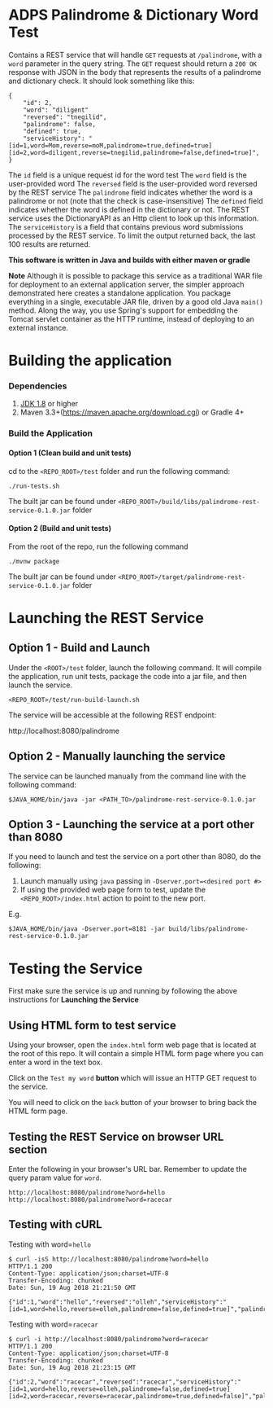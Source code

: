 # ADPS Palindrome & Dictionary Word Test

Contains a REST service that will handle `GET` requests at `/palindrome`, with a `word` parameter in the query string. The `GET` request should return a `200 OK` response with JSON in the body that represents the results of a palindrome and dictionary check. It should look something like this:

```
{
    "id": 2,
    "word": "diligent"
    "reversed": "tnegilid",
    "palindrome": false,
    "defined": true,
    "serviceHistory": "[id=1,word=Mom,reverse=moM,palindrome=true,defined=true][id=2,word=diligent,reverse=tnegilid,palindrome=false,defined=true]",
}
```

The `id` field is a unique request id for the word test
The `word` field is the user-provided word
The `reversed` field is the user-provided word reversed by the REST service
The `palindrome` field indicates whether the word is a palindrome or not (note that the check is case-insensitive)
The `defined` field indicates whether the word is defined in the dictionary or not. The REST service uses the DictionaryAPI as an Http client
     to look up this information.
The `serviceHistory` is a field that contains previous word submissions processed by the REST service. To limit the output returned back, the last 100 results are returned.

**This software is written in Java and builds with either maven or gradle**

**Note**
Although it is possible to package this service as a traditional WAR file for deployment to an external application server, the simpler approach demonstrated here creates a standalone application. You package everything in a single, executable JAR file, driven by a good old Java `main()` method. Along the way, you use Spring's support for embedding the Tomcat servlet container as the HTTP runtime, instead of deploying to an external instance.

# Building the application

### Dependencies
1) [JDK 1.8](http://www.oracle.com/technetwork/java/javase/downloads/jdk8-downloads-2133151.html?ssSourceSiteId=otnpt) or higher
2) Maven 3.3+(https://maven.apache.org/download.cgi) or Gradle 4+

### Build the Application

#### Option 1 (Clean build and unit tests)
cd to the `<REPO_ROOT>/test` folder and run the following command:
```
./run-tests.sh
```
The built jar can be found under `<REPO_ROOT>/build/libs/palindrome-rest-service-0.1.0.jar` folder

#### Option 2 (Build and unit tests)
From the root of the repo, run the following command
```
./mvnw package
```
The built jar can be found under `<REPO_ROOT>/target/palindrome-rest-service-0.1.0.jar` folder

# Launching the REST Service

## Option 1 - Build and Launch

Under the `<ROOT>/test` folder, launch the following command.  It will compile the application, run unit tests, package the code into a jar file, and then launch the service. 

```
<REPO_ROOT>/test/run-build-launch.sh
```

The service will be accessible at the following REST endpoint:

http://localhost:8080/palindrome

## Option 2 - Manually launching the service 

The service can be launched manually from the command line with the following command:

```
$JAVA_HOME/bin/java -jar <PATH_TO>/palindrome-rest-service-0.1.0.jar

```
## Option 3 - Launching the service at a port other than 8080

If you need to launch and test the service on a port other than 8080, do the following:
1. Launch manually using `java` passing in `-Dserver.port=<desired port #>`
2. If using the provided web page form to test, update the `<REPO_ROOT>/index.html` action to point to the new port.

E.g. 
```
$JAVA_HOME/bin/java -Dserver.port=8181 -jar build/libs/palindrome-rest-service-0.1.0.jar
```

# Testing the Service

First make sure the service is up and running by following the above instructions for **Launching the Service**

## Using HTML form to test service

Using your browser, open the `index.html` form web page that is located at the root of this repo.  It will contain a simple HTML form page where you can enter a word in the text box.  

Click on the `Test my word` **button** which will issue an HTTP GET request to the service.  

You will need to click on the `back` button of your browser to bring back the HTML form page. 


## Testing the REST Service on browser URL section

Enter the following in your browser's URL bar.  Remember to update the query param value for `word`.  

```
http://localhost:8080/palindrome?word=hello
http://localhost:8080/palindrome?word=racecar
```

## Testing with cURL


Testing with word=`hello`
```
$ curl -isS http://localhost:8080/palindrome?word=hello
HTTP/1.1 200
Content-Type: application/json;charset=UTF-8
Transfer-Encoding: chunked
Date: Sun, 19 Aug 2018 21:21:50 GMT

{"id":1,"word":"hello","reversed":"olleh","serviceHistory":"[id=1,word=hello,reverse=olleh,palindrome=false,defined=true]","palindrome":false,"defined":true}
```

Testing with word=`racecar`
```
$ curl -i http://localhost:8080/palindrome?word=racecar
HTTP/1.1 200
Content-Type: application/json;charset=UTF-8
Transfer-Encoding: chunked
Date: Sun, 19 Aug 2018 21:23:15 GMT

{"id":2,"word":"racecar","reversed":"racecar","serviceHistory":"[id=1,word=hello,reverse=olleh,palindrome=false,defined=true][id=2,word=racecar,reverse=racecar,palindrome=true,defined=false]","palindrome":true,"defined":false}
```

